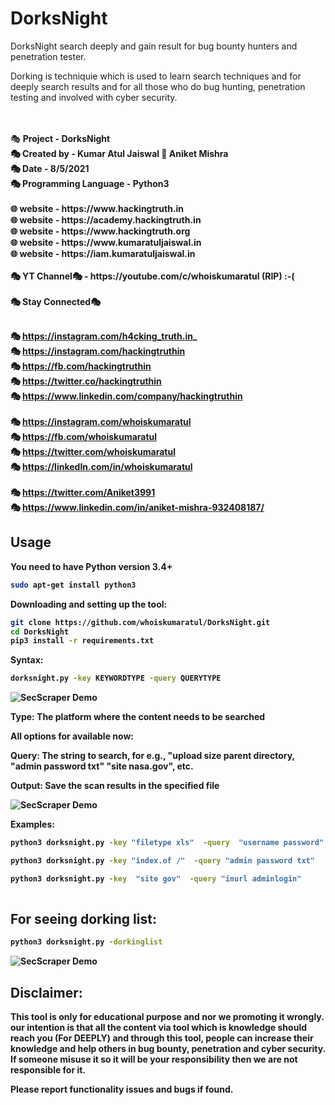 # DorksNight

DorksNight search deeply and gain result for bug bounty hunters and penetration tester.

Dorking is techniquie which is used to learn search techniques and for deeply search results and for all those who do bug hunting, penetration testing and involved with cyber security.

<br>
<br>🎭 <b>Project              - DorksNight
<br>🎭 <b>Created by           - Kumar Atul Jaiswal 🤝 Aniket Mishra
<br>🎭 <b>Date                 - 8/5/2021
<br>🎭 <b>Programming Language - Python3
<br>
<br>🌐 website              - https://www.hackingtruth.in
<br>🌐 website              - https://academy.hackingtruth.in
<br>🌐 website              - https://www.hackingtruth.org 
<br>🌐 website              - https://www.kumaratuljaiswal.in
<br>🌐 website              - https://iam.kumaratuljaiswal.in
<br>
<br>🎭 YT Channel🎭         - https://youtube.com/c/whoiskumaratul <b>(RIP) :-(</b>
<br>
<br>🎭 Stay Connected🎭<br>
 
<br>🎭 https://instagram.com/h4cking_truth.in_
<br>🎭 https://instagram.com/hackingtruthin
<br>🎭 https://fb.com/hackingtruthin
<br>🎭 https://twitter.co/hackingtruthin
<br>🎭 https://www.linkedin.com/company/hackingtruthin
<br>
<br>🎭 https://instagram.com/whoiskumaratul
<br>🎭 https://fb.com/whoiskumaratul
<br>🎭 https://twitter.com/whoiskumaratul
<br>🎭 https://linkedIn.com/in/whoiskumaratul
<br>
<br>🎭 https://twitter.com/Aniket3991
<br>🎭 https://www.linkedin.com/in/aniket-mishra-932408187/


 ## Usage

You need to have Python version 3.4+

```bash
sudo apt-get install python3
```
Downloading and setting up the tool:

```bash
git clone https://github.com/whoiskumaratul/DorksNight.git
cd DorksNight
pip3 install -r requirements.txt
```
 
 
 Syntax: 
```bash
dorksnight.py -key KEYWORDTYPE -query QUERYTYPE
 ```
 
 
 ![SecScraper Demo]( https://1.bp.blogspot.com/-76svqLZctvE/YKtRRcgFDiI/AAAAAAABAlY/vnCVS3SqcXg3fipyMF1Zfz1RdmRRT0JsQCLcBGAsYHQ/s938/dorksnight-2.gif)
 
 
Type: The platform where the content needs to be searched

All options for available now:

Query: The string to search, for e.g., "upload size parent directory,  "admin password txt" "site nasa.gov", etc.

Output: Save the scan results in the specified file
 
![SecScraper Demo](https://1.bp.blogspot.com/-J3tn9abQY3U/YKtSsqwFouI/AAAAAAABAlg/zR1F3EFSOPsVYcFLFVYXOW9oKShdEhvawCLcBGAsYHQ/s938/dorksnight-hackingtruth.in.gif)
 
 
 

Examples: 
```bash
python3 dorksnight.py -key "filetype xls"  -query  "username password"

python3 dorksnight.py -key "index.of /"  -query "admin password txt"

python3 dorksnight.py -key  "site gov"  -query "inurl adminlogin" 
 
```
 
## For seeing dorking list:
 ```bash
python3 dorksnight.py -dorkinglist
 ```
 
 ![SecScraper Demo](https://1.bp.blogspot.com/-noXyUMD5Mkw/YKtP3MJxgVI/AAAAAAABAlQ/OoS_qwQxJwQje7mOx1vx3rIY_wvVfqcjACLcBGAsYHQ/s579/dorksnight.gif)
 
 
## Disclaimer:
This tool is only for educational purpose and nor we promoting it wrongly. our intention is that all the content via tool which is knowledge should reach you (For DEEPLY) and  through this tool, people can increase their knowledge and help others in bug bounty, penetration and cyber security. If someone misuse it so it will be your responsibility then we are not responsible for it. 
 
 
 
Please report functionality issues and bugs if found.
